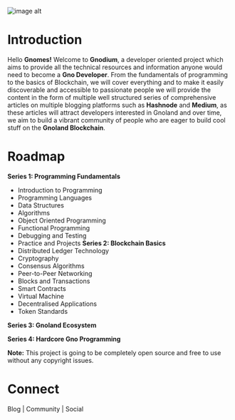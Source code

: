![image alt](https://github.com/Danish-Mahboob/Gnodium/blob/43dfc78f5e95ccaa2446c286497de602c81259c3/Banner.jpg)
# Introduction
Hello __Gnomes!__ Welcome to __Gnodium__, a developer oriented project which aims to provide all the technical resources and information anyone would need to become a __Gno Developer__. From the fundamentals of programming to the basics of Blockchain, we will cover everything and to make it easily discoverable and accessible to passionate people we will provide the content in the form of multiple well structured series of comprehensive articles on multiple blogging platforms such as __Hashnode__ and __Medium__, as these articles will attract developers interested in Gnoland and over time, we aim to build a vibrant community of people who are eager to build cool stuff on the __Gnoland Blockchain__.

# Roadmap
__Series 1: Programming Fundamentals__
+ Introduction to Programming
+ Programming Languages 
+ Data Structures
+ Algorithms
+ Object Oriented Programming
+ Functional Programming
+ Debugging and Testing
+ Practice and Projects
__Series 2: Blockchain Basics__
+ Distributed Ledger Technology
+ Cryptography
+ Consensus Algorithms
+ Peer-to-Peer Networking
+ Blocks and Transactions
+ Smart Contracts
+ Virtual Machine
+ Decentralised Applications
+ Token Standards

__Series 3: Gnoland Ecosystem__

__Series 4: Hardcore Gno Programming__



__Note:__ This project is going to be completely open source and free to use without any copyright issues.





# Connect
Blog | Community | Social


